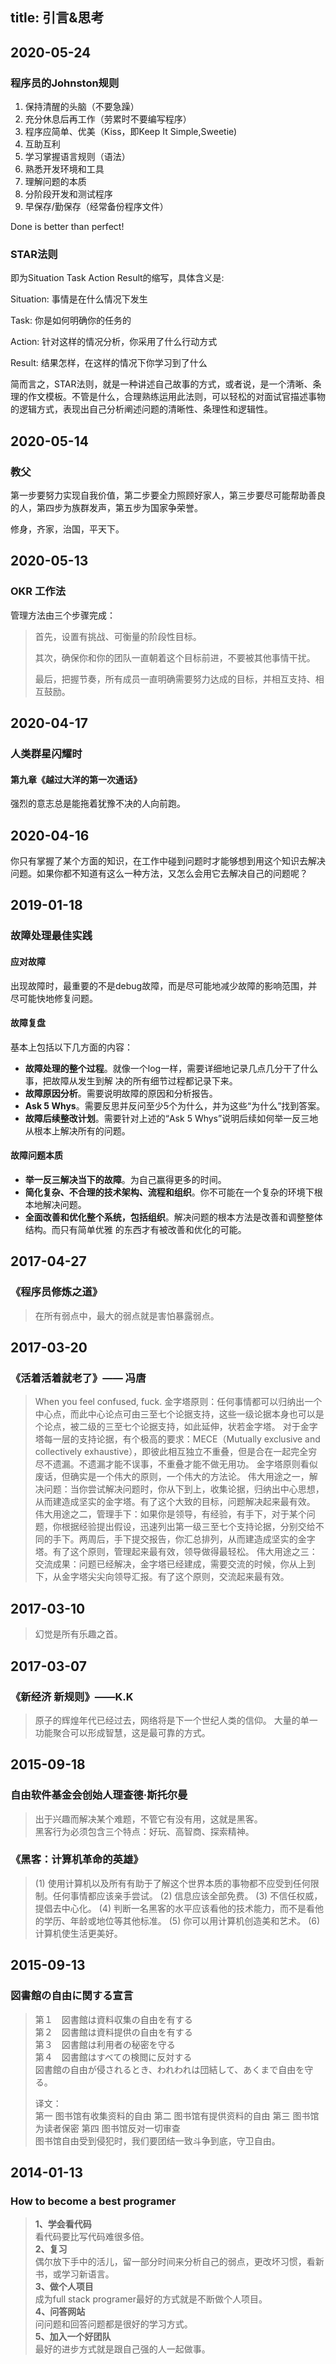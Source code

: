 title: 引言&思考
---

## 2020-05-24

### 程序员的Johnston规则

1. 保持清醒的头脑（不要急躁）
2. 充分休息后再工作（劳累时不要编写程序）
3. 程序应简单、优美（Kiss，即Keep It Simple,Sweetie)
4. 互助互利
5. 学习掌握语言规则（语法）
6. 熟悉开发环境和工具
7. 理解问题的本质
8. 分阶段开发和测试程序
9. 早保存/勤保存（经常备份程序文件）

Done is better than perfect!

### STAR法则

即为Situation Task Action Result的缩写，具体含义是:

Situation: 事情是在什么情况下发生

Task: 你是如何明确你的任务的

Action: 针对这样的情况分析，你采用了什么行动方式

Result: 结果怎样，在这样的情况下你学习到了什么

简而言之，STAR法则，就是一种讲述自己故事的方式，或者说，是一个清晰、条理的作文模板。不管是什么，合理熟练运用此法则，可以轻松的对面试官描述事物的逻辑方式，表现出自己分析阐述问题的清晰性、条理性和逻辑性。

## 2020-05-14

### 教父

第一步要努力实现自我价值，第二步要全力照顾好家人，第三步要尽可能帮助善良的人，第四步为族群发声，第五步为国家争荣誉。

修身，齐家，治国，平天下。

## 2020-05-13

### OKR 工作法

管理方法由三个步骤完成：

> 首先，设置有挑战、可衡量的阶段性目标。
>
> 其次，确保你和你的团队一直朝着这个目标前进，不要被其他事情干扰。
>
> 最后，把握节奏，所有成员一直明确需要努力达成的目标，并相互支持、相互鼓励。

## 2020-04-17

### 人类群星闪耀时

#### 第九章《越过大洋的第一次通话》

强烈的意志总是能拖着犹豫不决的人向前跑。

## 2020-04-16

你只有掌握了某个方面的知识，在工作中碰到问题时才能够想到用这个知识去解决问题。如果你都不知道有这么一种方法，又怎么会用它去解决自己的问题呢？

## 2019-01-18

### 故障处理最佳实践

#### 应对故障

出现故障时，最重要的不是debug故障，而是尽可能地减少故障的影响范围，并尽可能快地修复问题。

#### 故障复盘

基本上包括以下几方面的内容：

- **故障处理的整个过程**。就像一个log一样，需要详细地记录几点几分干了什么事，把故障从发生到解 决的所有细节过程都记录下来。
- **故障原因分析**。需要说明故障的原因和分析报告。
- **Ask 5 Whys**。需要反思并反问至少5个为什么，并为这些“为什么”找到答案。
- **故障后续整改计划**。需要针对上述的“Ask 5 Whys”说明后续如何举一反三地从根本上解决所有的问题。

#### 故障问题本质

- **举一反三解决当下的故障**。为自己赢得更多的时间。
- **简化复杂、不合理的技术架构、流程和组织**。你不可能在一个复杂的环境下根本地解决问题。
- **全面改善和优化整个系统，包括组织**。解决问题的根本方法是改善和调整整体结构。而只有简单优雅 的东西才有被改善和优化的可能。

## 2017-04-27

### 《程序员修炼之道》

> 在所有弱点中，最大的弱点就是害怕暴露弱点。

## 2017-03-20

### 《活着活着就老了》—— 冯唐
> When you feel confused, fuck.
> 金字塔原则：任何事情都可以归纳出一个中心点，而此中心论点可由三至七个论据支持，这些一级论据本身也可以是个论点，被二级的三至七个论据支持，如此延伸，状若金字塔。
> 对于金字塔每一层的支持论据，有个极高的要求：MECE（Mutually exclusive and collectively exhaustive），即彼此相互独立不重叠，但是合在一起完全穷尽不遗漏。不遗漏才能不误事，不重叠才能不做无用功。
> 金字塔原则看似废话，但确实是一个伟大的原则，一个伟大的方法论。
> 伟大用途之一，解决问题：当你尝试解决问题时，你从下到上，收集论据，归纳出中心思想，从而建造成坚实的金字塔。有了这个大致的目标，问题解决起来最有效。
> 伟大用途之二，管理手下：如果你是领导，有经验，有手下，对于某个问题，你根据经验提出假设，迅速列出第一级三至七个支持论据，分别交给不同的手下。两周后，手下提交报告，你汇总排列，从而建造成坚实的金字塔。有了这个原则，管理起来最有效，领导做得最轻松。
> 伟大用途之三：交流成果：问题已经解决，金字塔已经建成，需要交流的时候，你从上到下，从金字塔尖尖向领导汇报。有了这个原则，交流起来最有效。

## 2017-03-10

> 幻觉是所有乐趣之首。

## 2017-03-07
### 《新经济 新规则》——K.K

> 原子的辉煌年代已经过去，网络将是下一个世纪人类的信仰。
> 大量的单一功能聚合可以形成智慧，这是最可靠的方式。

## 2015-09-18
### 自由软件基金会创始人理查德·斯托尔曼  
> 出于兴趣而解决某个难题，不管它有没有用，这就是黑客。  
> 黑客行为必须包含三个特点：好玩、高智商、探索精神。

### 《黑客：计算机革命的英雄》
> (1) 使用计算机以及所有有助于了解这个世界本质的事物都不应受到任何限制。任何事情都应该亲手尝试。
> (2) 信息应该全部免费。
> (3) 不信任权威，提倡去中心化。
> (4) 判断一名黑客的水平应该看他的技术能力，而不是看他的学历、年龄或地位等其他标准。
> (5) 你可以用计算机创造美和艺术。
> (6) 计算机使生活更美好。

## 2015-09-13
### 図書館の自由に関する宣言
> 第１　図書館は資料収集の自由を有する  
> 第２　図書館は資料提供の自由を有する  
> 第３　図書館は利用者の秘密を守る  
> 第４　図書館はすべての検閲に反対する  
> 図書館の自由が侵されるとき、われわれは団結して、あくまで自由を守る。  
>
> 译文：  
> 第一 图书馆有收集资料的自由
> 第二 图书馆有提供资料的自由
> 第三 图书馆为读者保密
> 第四 图书馆反对一切审查  
> 图书馆自由受到侵犯时，我们要团结一致斗争到底，守卫自由。

## 2014-01-13
### How to become a best programer
> **1、学会看代码**  
> 看代码要比写代码难很多倍。  
> **2、复习**  
> 偶尔放下手中的活儿，留一部分时间来分析自己的弱点，更改坏习惯，看新书，或学习新语言。  
> **3、做个人项目**  
> 成为full stack programer最好的方式就是不断做个人项目。  
> **4、问答网站**  
> 问问题和回答问题都是很好的学习方式。  
> **5、加入一个好团队**  
> 最好的进步方式就是跟自己强的人一起做事。

